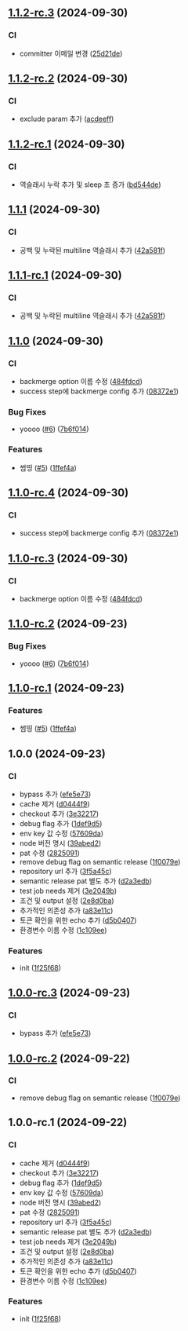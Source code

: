 ## [1.1.2-rc.3](https://github.com/Coalery/ruleset-test/compare/v1.1.2-rc.2...v1.1.2-rc.3) (2024-09-30)


### CI

* committer 이메일 변경 ([25d21de](https://github.com/Coalery/ruleset-test/commit/25d21debf9a4deac49153a4e613c53dbd6ee7c76))

## [1.1.2-rc.2](https://github.com/Coalery/ruleset-test/compare/v1.1.2-rc.1...v1.1.2-rc.2) (2024-09-30)


### CI

* exclude param 추가 ([acdeeff](https://github.com/Coalery/ruleset-test/commit/acdeeff16b0fe4f622b95d19e153c743db18e658))

## [1.1.2-rc.1](https://github.com/Coalery/ruleset-test/compare/v1.1.1...v1.1.2-rc.1) (2024-09-30)


### CI

* 역슬래시 누락 추가 및 sleep 초 증가 ([bd544de](https://github.com/Coalery/ruleset-test/commit/bd544de4b053bd3c193d1cd3e9fbf5a958781be7))

## [1.1.1](https://github.com/Coalery/ruleset-test/compare/v1.1.0...v1.1.1) (2024-09-30)


### CI

* 공백 및 누락된 multiline 역슬래시 추가 ([42a581f](https://github.com/Coalery/ruleset-test/commit/42a581fec0beb8cb102dac6d6496adbd03500a53))

## [1.1.1-rc.1](https://github.com/Coalery/ruleset-test/compare/v1.1.0...v1.1.1-rc.1) (2024-09-30)


### CI

* 공백 및 누락된 multiline 역슬래시 추가 ([42a581f](https://github.com/Coalery/ruleset-test/commit/42a581fec0beb8cb102dac6d6496adbd03500a53))

## [1.1.0](https://github.com/Coalery/ruleset-test/compare/v1.0.0...v1.1.0) (2024-09-30)


### CI

* backmerge option 이름 수정 ([484fdcd](https://github.com/Coalery/ruleset-test/commit/484fdcd9d754323b82f5efbf3669426a1e68798d))
* success step에 backmerge config 추가 ([08372e1](https://github.com/Coalery/ruleset-test/commit/08372e10905ce0dfc8da6f87f1e4c035e1a47dc4))


### Bug Fixes

* yoooo ([#6](https://github.com/Coalery/ruleset-test/issues/6)) ([7b6f014](https://github.com/Coalery/ruleset-test/commit/7b6f014ba9b556963680a283f5ee3dba5dce6a34))


### Features

* 썸띵 ([#5](https://github.com/Coalery/ruleset-test/issues/5)) ([1ffef4a](https://github.com/Coalery/ruleset-test/commit/1ffef4a4f6829d8ea89258bbb3602a64f18856c6))

## [1.1.0-rc.4](https://github.com/Coalery/ruleset-test/compare/v1.1.0-rc.3...v1.1.0-rc.4) (2024-09-30)


### CI

* success step에 backmerge config 추가 ([08372e1](https://github.com/Coalery/ruleset-test/commit/08372e10905ce0dfc8da6f87f1e4c035e1a47dc4))

## [1.1.0-rc.3](https://github.com/Coalery/ruleset-test/compare/v1.1.0-rc.2...v1.1.0-rc.3) (2024-09-30)


### CI

* backmerge option 이름 수정 ([484fdcd](https://github.com/Coalery/ruleset-test/commit/484fdcd9d754323b82f5efbf3669426a1e68798d))

## [1.1.0-rc.2](https://github.com/Coalery/ruleset-test/compare/v1.1.0-rc.1...v1.1.0-rc.2) (2024-09-23)


### Bug Fixes

* yoooo ([#6](https://github.com/Coalery/ruleset-test/issues/6)) ([7b6f014](https://github.com/Coalery/ruleset-test/commit/7b6f014ba9b556963680a283f5ee3dba5dce6a34))

## [1.1.0-rc.1](https://github.com/Coalery/ruleset-test/compare/v1.0.0...v1.1.0-rc.1) (2024-09-23)


### Features

* 썸띵 ([#5](https://github.com/Coalery/ruleset-test/issues/5)) ([1ffef4a](https://github.com/Coalery/ruleset-test/commit/1ffef4a4f6829d8ea89258bbb3602a64f18856c6))

## 1.0.0 (2024-09-23)


### CI

* bypass 추가 ([efe5e73](https://github.com/Coalery/ruleset-test/commit/efe5e732b833f7418fa229629d85543f3ace691e))
* cache 제거 ([d0444f9](https://github.com/Coalery/ruleset-test/commit/d0444f95bad2a7ddb67ec1ef7acf627102d2ad47))
* checkout 추가 ([3e32217](https://github.com/Coalery/ruleset-test/commit/3e32217492bcf03708d22e4e5cb8e6497222adc1))
* debug flag 추가 ([1def9d5](https://github.com/Coalery/ruleset-test/commit/1def9d50b844ef245e1047931b36dab6c27a432b))
* env key 값 수정 ([57609da](https://github.com/Coalery/ruleset-test/commit/57609da6719dc0f1c4d4428b9869bc5a46905587))
* node 버전 명시 ([39abed2](https://github.com/Coalery/ruleset-test/commit/39abed298e9180307cb998f3a35d9cdad9ad444e))
* pat 수정 ([2825091](https://github.com/Coalery/ruleset-test/commit/28250919c29ac31d107cb0f13e961a107f0f522c))
* remove debug flag on semantic release ([1f0079e](https://github.com/Coalery/ruleset-test/commit/1f0079ed247b4741df13017c34c7fd0523d4a999))
* repository url 추가 ([3f5a45c](https://github.com/Coalery/ruleset-test/commit/3f5a45c5cc3b6ee33dfcf9df550f2892196ccb6b))
* semantic release pat 별도 추가 ([d2a3edb](https://github.com/Coalery/ruleset-test/commit/d2a3edb43a98c340861be27ba5fede5d02f87feb))
* test job needs 제거 ([3e2049b](https://github.com/Coalery/ruleset-test/commit/3e2049b8b79eb7a5025228836dd48a41e0965e72))
* 조건 및 output 설정 ([2e8d0ba](https://github.com/Coalery/ruleset-test/commit/2e8d0baddb62ac5bf2ab01043044c3c5bd8f956f))
* 추가적인 의존성 추가 ([a83e11c](https://github.com/Coalery/ruleset-test/commit/a83e11c8d0e8f73cef14bc4ead2787866eae348f))
* 토큰 확인을 위한 echo 추가 ([d5b0407](https://github.com/Coalery/ruleset-test/commit/d5b04077d9ad8039e82bb4f7844558a1f0d53db6))
* 환경변수 이름 수정 ([1c109ee](https://github.com/Coalery/ruleset-test/commit/1c109ee0c79ec809b59554f8f8053de2dd8e348e))


### Features

* init ([1f25f68](https://github.com/Coalery/ruleset-test/commit/1f25f68b7a7e2a531758d8ec1954b0653a8f72db))

## [1.0.0-rc.3](https://github.com/Coalery/ruleset-test/compare/v1.0.0-rc.2...v1.0.0-rc.3) (2024-09-23)


### CI

* bypass 추가 ([efe5e73](https://github.com/Coalery/ruleset-test/commit/efe5e732b833f7418fa229629d85543f3ace691e))

## [1.0.0-rc.2](https://github.com/Coalery/ruleset-test/compare/v1.0.0-rc.1...v1.0.0-rc.2) (2024-09-22)


### CI

* remove debug flag on semantic release ([1f0079e](https://github.com/Coalery/ruleset-test/commit/1f0079ed247b4741df13017c34c7fd0523d4a999))

## 1.0.0-rc.1 (2024-09-22)


### CI

* cache 제거 ([d0444f9](https://github.com/Coalery/ruleset-test/commit/d0444f95bad2a7ddb67ec1ef7acf627102d2ad47))
* checkout 추가 ([3e32217](https://github.com/Coalery/ruleset-test/commit/3e32217492bcf03708d22e4e5cb8e6497222adc1))
* debug flag 추가 ([1def9d5](https://github.com/Coalery/ruleset-test/commit/1def9d50b844ef245e1047931b36dab6c27a432b))
* env key 값 수정 ([57609da](https://github.com/Coalery/ruleset-test/commit/57609da6719dc0f1c4d4428b9869bc5a46905587))
* node 버전 명시 ([39abed2](https://github.com/Coalery/ruleset-test/commit/39abed298e9180307cb998f3a35d9cdad9ad444e))
* pat 수정 ([2825091](https://github.com/Coalery/ruleset-test/commit/28250919c29ac31d107cb0f13e961a107f0f522c))
* repository url 추가 ([3f5a45c](https://github.com/Coalery/ruleset-test/commit/3f5a45c5cc3b6ee33dfcf9df550f2892196ccb6b))
* semantic release pat 별도 추가 ([d2a3edb](https://github.com/Coalery/ruleset-test/commit/d2a3edb43a98c340861be27ba5fede5d02f87feb))
* test job needs 제거 ([3e2049b](https://github.com/Coalery/ruleset-test/commit/3e2049b8b79eb7a5025228836dd48a41e0965e72))
* 조건 및 output 설정 ([2e8d0ba](https://github.com/Coalery/ruleset-test/commit/2e8d0baddb62ac5bf2ab01043044c3c5bd8f956f))
* 추가적인 의존성 추가 ([a83e11c](https://github.com/Coalery/ruleset-test/commit/a83e11c8d0e8f73cef14bc4ead2787866eae348f))
* 토큰 확인을 위한 echo 추가 ([d5b0407](https://github.com/Coalery/ruleset-test/commit/d5b04077d9ad8039e82bb4f7844558a1f0d53db6))
* 환경변수 이름 수정 ([1c109ee](https://github.com/Coalery/ruleset-test/commit/1c109ee0c79ec809b59554f8f8053de2dd8e348e))


### Features

* init ([1f25f68](https://github.com/Coalery/ruleset-test/commit/1f25f68b7a7e2a531758d8ec1954b0653a8f72db))
